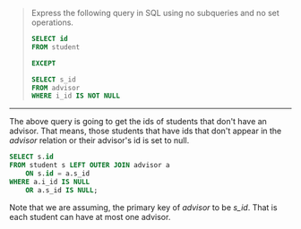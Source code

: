 > Express the following query in SQL using no subqueries and no set operations. 
> 
> ```sql
> SELECT id
> FROM student
> 
> EXCEPT 
> 
> SELECT s_id
> FROM advisor 
> WHERE i_id IS NOT NULL
> ```

--------------------------------

The above query is going to get the ids of students that don't have an advisor. 
That means, those students that have ids that don't appear in the _advisor_ relation or
their advisor's id is set to null. 

```sql
SELECT s.id
FROM student s LEFT OUTER JOIN advisor a
    ON s.id = a.s_id
WHERE a.i_id IS NULL 
    OR a.s_id IS NULL;
```

Note that we are assuming, the primary key of _advisor_ to be _s_id_. That is each student
can have at most one advisor.